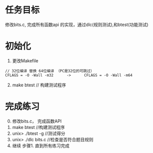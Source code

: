 # 任务目标
修改bits.c, 完成所有函数api 的实现，通过dlc(规则测试),和btest(功能测试)

# 初始化
1. 更改Makefile
```
// 32位编译 替换 64位编译 （PC是32位的可跳过）
CFLAGS = -O -Wall -m32  	-> 		CFLAGS = -O -Wall -m64
```

2. make btest // 构建测试程序

# 完成练习
0. 修改bits.c， 完成函数API
1. make btest		//构建测试程序
2. unix> ./btest -g		//测试得分
3. unix> ./dlc bits.c 	//检查是否符合题目规则
4. 继续 步骤1. 直到所有练习完成

